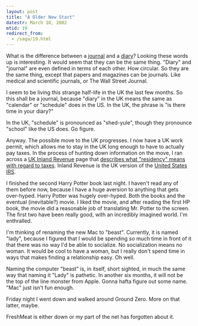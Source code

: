 ```yaml
---
layout: post
title: "A Older New Start"
datestr: March 10, 2002
mtid: 19
redirect_from:
  - /saga/19.html
---
```


What is the difference between a <a href="http://www.dictionary.com/search?q=journal">journal</a>
and a <a href="http://www.dictionary.com/search?q=diary">diary</a>? Looking
these words up is interesting. It would seem that they can be the same thing.
&quot;Diary&quot; and &quot;journal&quot; are even defined in terms of each
other. How circular. So they are the same thing, except that papers and magazines
can be journals. Like medical and scientific journals, or The Wall Street Journal.

I seem to be living this strange half-life in the UK the last few months. So
this shall be a journal, because &quot;diary&quot; in the UK means the same
as &quot;calendar&quot; or &quot;schedule&quot; does in the US. In the UK, the
phrase is &quot;is there time in your diary?&quot;

In the UK, &quot;schedule&quot; is pronounced as &quot;shed-yule&quot;, though
they pronounce &quot;school&quot; like the US does. Go figure.

Anyway. The possible move to the UK progresses. I now have a UK work permit,
which allows me to stay in the UK long enough to have to actually pay taxes.
In the process of hunting down information on the move, I ran across a <a href="http://www.inlandrevenue.gov.uk/">UK
Inland Revenue</a> page that <a href="http://www.inlandrevenue.gov.uk/pdfs/ir20.htm">describes
what &quot;residency&quot; means with regard to taxes</a>. Inland Revenue is
the UK version of the <a href="http://www.irs.gov/">United States IRS</a>.

I finished the second Harry Potter book last night. I haven't read any of them
before now, because I have a huge aversion to anything that gets over-hyped.
Harry Potter was hugely over-hyped. Both the books and the eventual (inevitable?)
movie. I liked the movie, and after reading the first HP book, the movie did
a reasonable job of translating Mr. Potter to the screen. The first two have
been really good, with an incredibly imagined world. I'm enthralled.

I'm thinking of renaming the new Mac to &quot;beast&quot;. Currently, it is
named &quot;lady&quot;, because I figured that I would be spending so much time
in front of it that there was no way I'd be able to socialize. No socialization
means no woman. It would be cool to have a woman, but I really don't spend time
in ways that makes finding a relationship easy. Oh well.

Naming the computer &quot;beast&quot; is, in itself, short sighted, in much
the same way that naming it &quot;Lady&quot; is pathetic. In another six months,
it will not be the top of the line monster from Apple. Gonna hafta figure out
some name. &quot;Mac&quot; just isn't fun enough.

Friday night I went down and walked around Ground Zero. More on that latter,
maybe.

FreshMeat is either down or my part of the net has forgotten about it.

